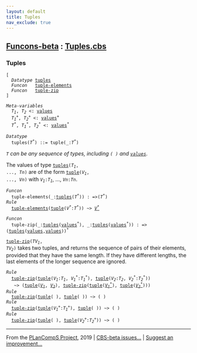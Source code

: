 ```yaml
---
layout: default
title: Tuples
nav_exclude: true
---
```


[Funcons-beta] : [Tuples.cbs]
-----------------------------

### Tuples

<div class="highlighter-rouge"><pre class="highlight"><code>[
  <i class="keyword">Datatype</i> <span class="name"><a href="#Name_tuples">tuples</a></span>
  <i class="keyword">Funcon</i>   <span class="name"><a href="#Name_tuple-elements">tuple-elements</a></span>
  <i class="keyword">Funcon</i>   <span class="name"><a href="#Name_tuple-zip">tuple-zip</a></span>
]</code></pre></div>



<div class="highlighter-rouge"><pre class="highlight"><code><i class="keyword">Meta-variables</i>
  <span id="PartVariable_T1"><i class="var">T<sub class="sub">1</sub></i></span>, <span id="PartVariable_T2"><i class="var">T<sub class="sub">2</sub></i></span> <: <span class="name"><a href="../../Value-Types/index.html#Name_values">values</a></span>
  <span id="PartVariable_T1+"><i class="var">T<sub class="sub">1</sub><sup class="sup">+</sup></i></span>, <span id="PartVariable_T2+"><i class="var">T<sub class="sub">2</sub><sup class="sup">+</sup></i></span> <: <span class="name"><a href="../../Value-Types/index.html#Name_values">values</a></span><sup class="sup">+</sup>
  <span id="PartVariable_T*"><i class="var">T<sup class="sup">*</sup></i></span>, <span id="PartVariable_T1*"><i class="var">T<sub class="sub">1</sub><sup class="sup">*</sup></i></span>, <span id="PartVariable_T2*"><i class="var">T<sub class="sub">2</sub><sup class="sup">*</sup></i></span> <: <span class="name"><a href="../../Value-Types/index.html#Name_values">values</a></span><sup class="sup">*</sup></code></pre></div>



<div class="highlighter-rouge"><pre class="highlight"><code><i class="keyword">Datatype</i> 
  <span class="name"><span id="Name_tuples">tuples</span></span>(<span id="Variable98_T*"><i class="var">T<sup class="sup">*</sup></i></span>) ::= <span id="Name_tuple">tuple</span>(_:<span id="Variable115_T*"><i class="var">T<sup class="sup">*</sup></i></span>)</code></pre></div>
 

  <code><i class="var">T<sup class="sup">*</sup></i></code> can be any sequence of types, including <code>( )</code> and <code><span class="name"><a href="../../Value-Types/index.html#Name_values">values</a></span><sup class="sup">*</sup></code>.
  
  The values of type <code><span class="name"><a href="#Name_tuples">tuples</a></span>(<i class="var">T<sub class="sub">1</sub></i>, ..., <i class="var">Tn</i>)</code> are of the form <code><span class="name"><a href="#Name_tuple">tuple</a></span>(<i class="var">V<sub class="sub">1</sub></i>, ..., <i class="var">Vn</i>)</code>
  with <code><i class="var">V<sub class="sub">1</sub></i>:<i class="var">T<sub class="sub">1</sub></i></code>, ..., <code><i class="var">Vn</i>:<i class="var">Tn</i></code>.

<div class="highlighter-rouge"><pre class="highlight"><code><i class="keyword">Funcon</i>
  <span class="name"><span id="Name_tuple-elements">tuple-elements</span></span>(_:<span class="name"><a href="#Name_tuples">tuples</a></span>(<span id="Variable287_T*"><i class="var">T<sup class="sup">*</sup></i></span>)) : =>(<span id="Variable308_T*"><i class="var">T<sup class="sup">*</sup></i></span>)
<i class="keyword">Rule</i>
  <span class="name"><a href="#Name_tuple-elements">tuple-elements</a></span>(<span class="name"><a href="#Name_tuple">tuple</a></span>(<span id="Variable324_V*"><i class="var">V<sup class="sup">*</sup></i></span>:<i class="var">T<sup class="sup">*</sup></i>)) ~> <a href="#Variable324_V*"><i class="var">V<sup class="sup">*</sup></i></a></code></pre></div>



<div class="highlighter-rouge"><pre class="highlight"><code><i class="keyword">Funcon</i>
  <span class="name"><span id="Name_tuple-zip">tuple-zip</span></span>(_:<span class="name"><a href="#Name_tuples">tuples</a></span>(<span class="name"><a href="../../Value-Types/index.html#Name_values">values</a></span><sup class="sup">*</sup>), _:<span class="name"><a href="#Name_tuples">tuples</a></span>(<span class="name"><a href="../../Value-Types/index.html#Name_values">values</a></span><sup class="sup">*</sup>)) : =>(<span class="name"><a href="#Name_tuples">tuples</a></span>(<span class="name"><a href="../../Value-Types/index.html#Name_values">values</a></span>,<span class="name"><a href="../../Value-Types/index.html#Name_values">values</a></span>))<sup class="sup">*</sup></code></pre></div>

  <code><span class="name"><a href="#Name_tuple-zip">tuple-zip</a></span>(<i class="var">TV<sub class="sub">1</sub></i>, <i class="var">TV<sub class="sub">2</sub></i>)</code> takes two tuples, and returns the sequence of pairs of
  their elements, provided that they have the same length. If they have
  different lengths, the last elements of the longer sequence are ignored.

<div class="highlighter-rouge"><pre class="highlight"><code><i class="keyword">Rule</i>
  <span class="name"><a href="#Name_tuple-zip">tuple-zip</a></span>(<span class="name"><a href="#Name_tuple">tuple</a></span>(<span id="Variable458_V1"><i class="var">V<sub class="sub">1</sub></i></span>:<i class="var">T<sub class="sub">1</sub></i>, <span id="Variable472_V1*"><i class="var">V<sub class="sub">1</sub><sup class="sup">*</sup></i></span>:<i class="var">T<sub class="sub">1</sub><sup class="sup">*</sup></i>), <span class="name"><a href="#Name_tuple">tuple</a></span>(<span id="Variable494_V2"><i class="var">V<sub class="sub">2</sub></i></span>:<i class="var">T<sub class="sub">2</sub></i>, <span id="Variable508_V2*"><i class="var">V<sub class="sub">2</sub><sup class="sup">*</sup></i></span>:<i class="var">T<sub class="sub">2</sub><sup class="sup">*</sup></i>))
   ~> (<span class="name"><a href="#Name_tuple">tuple</a></span>(<a href="#Variable458_V1"><i class="var">V<sub class="sub">1</sub></i></a>, <a href="#Variable494_V2"><i class="var">V<sub class="sub">2</sub></i></a>), <span class="name"><a href="#Name_tuple-zip">tuple-zip</a></span>(<span class="name"><a href="#Name_tuple">tuple</a></span>(<a href="#Variable472_V1*"><i class="var">V<sub class="sub">1</sub><sup class="sup">*</sup></i></a>), <span class="name"><a href="#Name_tuple">tuple</a></span>(<a href="#Variable508_V2*"><i class="var">V<sub class="sub">2</sub><sup class="sup">*</sup></i></a>)))
<i class="keyword">Rule</i>
  <span class="name"><a href="#Name_tuple-zip">tuple-zip</a></span>(<span class="name"><a href="#Name_tuple">tuple</a></span>( ), <span class="name"><a href="#Name_tuple">tuple</a></span>( )) ~> ( )
<i class="keyword">Rule</i>
  <span class="name"><a href="#Name_tuple-zip">tuple-zip</a></span>(<span class="name"><a href="#Name_tuple">tuple</a></span>(<span id="Variable631_V1+"><i class="var">V<sub class="sub">1</sub><sup class="sup">+</sup></i></span>:<i class="var">T<sub class="sub">1</sub><sup class="sup">+</sup></i>), <span class="name"><a href="#Name_tuple">tuple</a></span>( )) ~> ( )
<i class="keyword">Rule</i>
  <span class="name"><a href="#Name_tuple-zip">tuple-zip</a></span>(<span class="name"><a href="#Name_tuple">tuple</a></span>( ), <span class="name"><a href="#Name_tuple">tuple</a></span>(<span id="Variable680_V2+"><i class="var">V<sub class="sub">2</sub><sup class="sup">+</sup></i></span>:<i class="var">T<sub class="sub">2</sub><sup class="sup">+</sup></i>)) ~> ( )</code></pre></div>



____

From the [PLanCompS Project], 2019 | [CBS-beta issues...] | [Suggest an improvement...]

[Tuples.cbs]: Tuples.cbs 
  "CBS SOURCE FILE"
[Funcons-beta]: /CBS-beta/docs/Funcons-beta
 "FUNCONS-BETA"
[Unstable-Funcons-beta]: /CBS-beta/docs/Unstable-Funcons-beta
  "UNSTABLE-FUNCONS-BETA"
[Languages-beta]: /CBS-beta/docs/Languages-beta
  "LANGUAGES-BETA"
[Unstable-Languages-beta]: /CBS-beta/docs/Unstable-Languages-beta
  "UNSTABLE-LANGUAGES-BETA"
[CBS-beta]: /CBS-beta "CBS-BETA"
[PLanCompS Project]: http://plancomps.org
  "PROGRAMMING LANGUAGE COMPONENTS AND SPECIFICATIONS PROJECT HOME PAGE"
[CBS-beta issues...]: https://github.com/plancomps/plancomps.github.io/issues
  "CBS-BETA ISSUE REPORTS ON GITHUB"
[Suggest an improvement...]: mailto:plancomps@gmail.com?Subject=CBS-beta%20-%20comment&Body=Re%3A%20CBS-beta%20specification%20at%20Values/Composite/Tuples/Tuples.cbs%0A%0AComment/Query/Issue/Suggestion%3A%0A%0A%0ASignature%3A%0A 
  "GENERATE AN EMAIL TEMPLATE"

